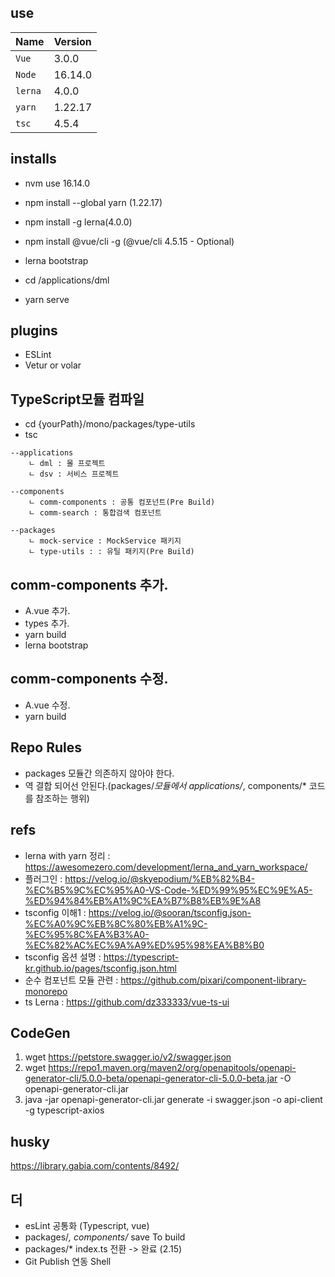 ## use
Name         | Version    |
:------      | :------    |
`Vue`        | 3.0.0      | 
`Node`       | 16.14.0    |  
`lerna`      | 4.0.0      |  
`yarn`       | 1.22.17    |  
`tsc`        | 4.5.4      |  


## installs 
- nvm use 16.14.0
- npm install --global yarn (1.22.17)
- npm install -g lerna(4.0.0)    
- npm install @vue/cli -g (@vue/cli 4.5.15 - Optional)

- lerna bootstrap
- cd /applications/dml
- yarn serve

## plugins
- ESLint
- Vetur or volar


## TypeScript모듈 컴파일 
- cd {yourPath}/mono/packages/type-utils
- tsc 


~~~
--applications
    ㄴ dml : 몰 프로젝트
    ㄴ dsv : 서비스 프로젝트

--components
    ㄴ comm-components : 공통 컴포넌트(Pre Build)
    ㄴ comm-search : 통합검색 컴포넌트

--packages
    ㄴ mock-service : MockService 패키지
    ㄴ type-utils : : 유틸 패키지(Pre Build)
~~~



## comm-components 추가.
 - A.vue 추가.
 - types 추가.
 - yarn build
 - lerna bootstrap 

 ## comm-components 수정.
 - A.vue 수정.
 - yarn build
 
## Repo Rules
  - packages 모듈간 의존하지 않아야 한다.
  - 역 결합 되어선 안된다.(packages/*모듈에서 applications/*, components/* 코드를 참조하는 행위)

## refs
- lerna with yarn 정리 : https://awesomezero.com/development/lerna_and_yarn_workspace/
- 플러그인 : https://velog.io/@skyepodium/%EB%82%B4-%EC%B5%9C%EC%95%A0-VS-Code-%ED%99%95%EC%9E%A5-%ED%94%84%EB%A1%9C%EA%B7%B8%EB%9E%A8
- tsconfig 이해1 : https://velog.io/@sooran/tsconfig.json-%EC%A0%9C%EB%8C%80%EB%A1%9C-%EC%95%8C%EA%B3%A0-%EC%82%AC%EC%9A%A9%ED%95%98%EA%B8%B0
- tsconfig 옵션 설명 : https://typescript-kr.github.io/pages/tsconfig.json.html
- 순수 컴포넌트 모듈 관련 : https://github.com/pixari/component-library-monorepo
- ts Lerna : https://github.com/dz333333/vue-ts-ui

## CodeGen
1. wget https://petstore.swagger.io/v2/swagger.json
2. wget https://repo1.maven.org/maven2/org/openapitools/openapi-generator-cli/5.0.0-beta/openapi-generator-cli-5.0.0-beta.jar -O openapi-generator-cli.jar
3. java -jar openapi-generator-cli.jar generate  -i swagger.json -o api-client -g typescript-axios 

## husky 
 https://library.gabia.com/contents/8492/


## 더 
- esLint 공통화 (Typescript, vue)
- packages/*, components/* save To build 
- packages/* index.ts 전환 -> 완료 (2.15)
- Git Publish 연동 Shell 
